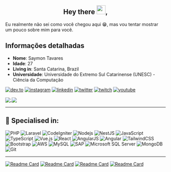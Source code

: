 <h2 align="center">
  Hey there <img src="https://media.giphy.com/media/hvRJCLFzcasrR4ia7z/giphy.gif" width="28">,
</h2>

Eu realmente não sei como você chegou aqui 😁, mas vou tentar mostrar um pouco sobre mim para você.

## Informações detalhadas

* **Nome**: Saymon Tavares
* **Idade**: 27
* **Living in**: Santa Catarina, Brazil
* **Universidade**: Universidade do Extremo Sul Catarinense (UNESC) - Ciência da Computação

[![dev.to](https://img.shields.io/badge/dev.to-0A0A0A?style=flat-square&logo=dev.to&logoColor=white)](https://dev.to/saymon)
[![instagram](https://img.shields.io/badge/Instagram-E4405F?style=flat-square&logo=instagram&logoColor=white)](https://www.instagram.com/sayntr/)
[![linkedin](https://img.shields.io/badge/LinkedIn-0077B5?style=flat-square&logo=linkedin&logoColor=white)](https://linkedin.com/in/saymon-tavares/)
[![twitter](https://img.shields.io/badge/Twitter-1DA1F2?style=flat-square&logo=twitter&logoColor=white)](https://twitter.com/saytavares_)
[![twitch](https://img.shields.io/badge/Twitch-9146FF?style=flat-square&logo=twitch&logoColor=white)](#)
[![youtube](https://img.shields.io/badge/YouTube-FF0000?style=flat-square&logo=youtube&logoColor=white)](#)

<div>
    <a href="https://github.com/saymontavares">
      <img align="center" src="https://github-readme-stats-iota-five-97.vercel.app/api?username=saymontavares&count_private=true&show_icons=true&theme=react&include_all_commits=true&show_owner=true&line_height=20" />
    </a>
    <a href="https://github.com/saymontavares">
      <img align="center" src="https://github-readme-stats-iota-five-97.vercel.app/api/top-langs/?username=saymontavares&theme=react&layout=compact&card_width=295" />
    </a>
</div>

<hr>

<h2>🥇 Specialised in:</h2>

![PHP](https://img.shields.io/badge/PHP-303540?style=for-the-badge&logo=php&logoColor=777BB4)
![Laravel](https://img.shields.io/badge/Laravel-303540?style=for-the-badge&logo=laravel&logoColor=FF2D20)
![CodeIgniter](https://img.shields.io/badge/CodeIgniter-303540?style=for-the-badge&logo=codeigniter&logoColor=EF4223)
![Nodejs](https://img.shields.io/badge/Nodejs-303540?style=for-the-badge&logo=node.js&logoColor=339933)
![NestJS](https://img.shields.io/badge/Nestjs-303540?style=for-the-badge&logo=nestjs&logoColor=E0234E)
![JavaScript](https://img.shields.io/badge/JavaScript-303540?style=for-the-badge&logo=javascript&logoColor=F7DF1E)
![TypeScript](https://img.shields.io/badge/TypeScript-303540?style=for-the-badge&logo=typescript&logoColor=007ACC)
![Vue.js](https://img.shields.io/badge/Vue.js-303540?style=for-the-badge&logo=vue.js&logoColor=4FC08D)
![React](https://img.shields.io/badge/React-303540?style=for-the-badge&logo=react&logoColor=61DAFB)
![AngularJS](https://img.shields.io/badge/AngularJS-303540?style=for-the-badge&logo=angularjs&logoColor=E23237)
![Angular](https://img.shields.io/badge/Angular-303540?style=for-the-badge&logo=angular&logoColor=DD0031)
![TailwindCSS](https://img.shields.io/badge/Tailwind_CSS-303540?style=for-the-badge&logo=tailwind-css&logoColor=38B2AC)
![Bootstrap](https://img.shields.io/badge/Bootstrap-303540?style=for-the-badge&logo=bootstrap&logoColor=7952B3)
![AWS](https://img.shields.io/badge/Amazon_AWS-303540?style=for-the-badge&logo=amazon-aws&logoColor=ff9900)
![MySQL](https://img.shields.io/badge/MySQL-303540?style=for-the-badge&logo=mysql&logoColor=ffa518)
![SAP](https://img.shields.io/badge/SAP-303540?style=for-the-badge&logo=sap&logoColor=0FAAFF)
![Microsoft SQL Server](https://img.shields.io/badge/Microsoft_SQL_Server-303540?style=for-the-badge&logo=microsoft-sql-server&logoColor=CC2927)
![MongoDB](https://img.shields.io/badge/MongoDB-303540?style=for-the-badge&logo=mongodb&logoColor=4EA94B)
![Git](https://img.shields.io/badge/Git-303540?style=for-the-badge&logo=git&logoColor=F05032)

<hr>

[![Readme Card](https://github-readme-stats.vercel.app/api/pin/?username=saymontavares&repo=react-calculator&theme=react)](https://github.com/saymontavares/react-calculator)
[![Readme Card](https://github-readme-stats.vercel.app/api/pin/?username=saymontavares&repo=now-movies&theme=react)](https://github.com/saymontavares/now-movies)
[![Readme Card](https://github-readme-stats.vercel.app/api/pin/?username=saymontavares&repo=dom-to-image-mpdf&theme=react)](https://github.com/saymontavares/dom-to-image-mpdf)
[![Readme Card](https://github-readme-stats.vercel.app/api/pin/?username=saymontavares&repo=api-cielo&theme=react)](https://github.com/saymontavares/api-cielo)
